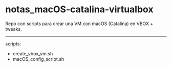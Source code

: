 # notas_macOS-catalina-virtualbox

Repo con scripts para crear una VM con macOS (Catalina) en VBOX + tweaks.

---
scripts:
- create_vbox_vm.sh  
- macOS_config_script.sh  


